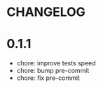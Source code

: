 # CHANGELOG

# 0.1.1

* chore: improve tests speed
* chore: bump pre-commit
* chore: fix pre-commit
